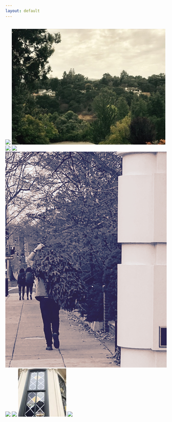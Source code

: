 ```yaml
---
layout: default
---
```


<br>

<img class="profile-picture" src="building_and_windows.jpg">



<img class="profile-picture" src="california.jpg">



<img class="profile-picture" src="bookbag.jpg">



<img class="profile-picture" src="dc.jpg">



<img class="profile-picture" src="christmas.jpg">



<img class="profile-picture" src="womens_march.jpg">



<img class="profile-picture" src="redwood_trees.jpg">



<img class="profile-picture" src="dcwindow.jpg">



<img class="profile-picture" src="kentucky_farm.jpg">



<b>





